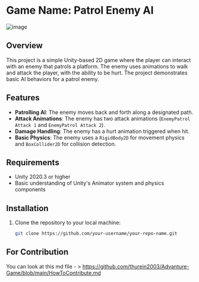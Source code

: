 # Game Name: Patrol Enemy AI

![image](https://github.com/user-attachments/assets/588b949d-b98c-4162-a26d-429c6890463a)


## Overview
This project is a simple Unity-based 2D game where the player can interact with an enemy that patrols a platform. The enemy uses animations to walk and attack the player, with the ability to be hurt. The project demonstrates basic AI behaviors for a patrol enemy.

## Features
- **Patrolling AI**: The enemy moves back and forth along a designated path.
- **Attack Animations**: The enemy has two attack animations (`EnemyPatrol Attack 1` and `EnemyPatrol Attack 2`).
- **Damage Handling**: The enemy has a hurt animation triggered when hit.
- **Basic Physics**: The enemy uses a `RigidBody2D` for movement physics and `BoxCollider2D` for collision detection.

## Requirements
- Unity 2020.3 or higher
- Basic understanding of Unity's Animator system and physics components

## Installation

1. Clone the repository to your local machine:
   ```bash
   git clone https://github.com/your-username/your-repo-name.git
## For Contribution 
You can look at this md file - > https://github.com/thurein2003/Advanture-Game/blob/main/HowToContribute.md
